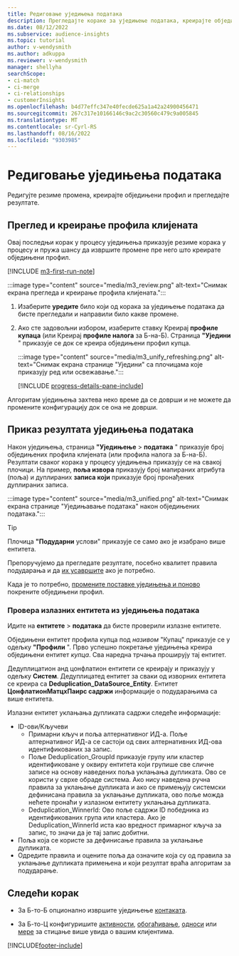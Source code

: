 ```yaml
---
title: Редиговање уједињења података
description: Прегледајте кораке за уједињење података, креирајте обједињене профиле клијената и прегледајте резултате
ms.date: 08/12/2022
ms.subservice: audience-insights
ms.topic: tutorial
author: v-wendysmith
ms.author: adkuppa
ms.reviewer: v-wendysmith
manager: shellyha
searchScope:
- ci-match
- ci-merge
- ci-relationships
- customerInsights
ms.openlocfilehash: b4d77effc347e40fecde625a1a42a24900456471
ms.sourcegitcommit: 267c317e10166146c9ac2c30560c479c9a005845
ms.translationtype: MT
ms.contentlocale: sr-Cyrl-RS
ms.lasthandoff: 08/16/2022
ms.locfileid: "9303985"
---
```

# <a name="review-data-unification"></a>Редиговање уједињења података

Редигујте резиме промена, креирајте обједињени профил и прегледајте резултате.

## <a name="review-and-create-customer-profiles"></a>Преглед и креирање профила клијената

Овај последњи корак у процесу уједињења приказује резиме корака у процесу и пружа шансу да извршите промене пре него што креирате обједињени профил.

[!INCLUDE [m3-first-run-note](includes/m3-first-run-note.md)]

:::image type="content" source="media/m3_review.png" alt-text="Снимак екрана прегледа и креирање профила клијената.":::

1. Изаберите **уредите** било који од корака за уједињење података да бисте прегледали и направили било какве промене.

1. Ако сте задовољни избором, изаберите ставку Креирај **профиле купаца** (или Креирај **профиле налога** за Б-на-Б). Страница **"Уједини** " приказује се док се креира обједињени профил купца.

   :::image type="content" source="media/m3_unify_refreshing.png" alt-text="Снимак екрана странице &quot;Уједини&quot; са плочицама које приказују ред или освежавање.":::

   [!INCLUDE [progress-details-pane-include](includes/progress-details-pane.md)]

Алгоритам уједињења захтева неко време да се доврши и не можете да промените конфигурацију док се она не доврши.

## <a name="view-the-results-of-data-unification"></a>Приказ резултата уједињења података

Након уједињења, страница **"Уједињење** > **података** " приказује број обједињених профила клијената (или профила налога за Б-на-Б). Резултати сваког корака у процесу уједињења приказују се на свакој плочици. На пример, **поља извора** приказују број мапираних атрибута (поља) и дуплираних **записа који** приказује број пронађених дуплираних записа.

:::image type="content" source="media/m3_unified.png" alt-text="Снимак екрана странице &quot;Уједињавање података&quot; након обједињених података.":::

> [!TIP]
> Плочица **"Подударни** услови" приказује се само ако је изабрано више ентитета.

Препоручујемо да прегледате резултате, посебно квалитет правила подударања и да [их усавршите](data-unification-update.md#manage-match-rules) ако је потребно.

Када је то потребно, [промените поставке уједињења и поново](data-unification-update.md) покрените обједињени профил.

### <a name="verify-output-entities-from-data-unification"></a>Провера излазних ентитета из уједињења података

Идите на **ентитете** > **података** да бисте проверили излазне ентитете.

Обједињени ентитет профила купца под *називом* "Купац" приказује се у одељку **"Профили** ". Прво успешно покретање уједињења креира обједињени ентитет *купца*. Сва наредна трчања проширују тај ентитет.

Дедуплицатион анд цонфлатион ентитети се креирају и приказују у одељку **Систем**. Дедуплицатед ентитет за сваки од изворних ентитета се креира са **Deduplication_DataSource_Entity**. Ентитет **ЦонфлатионМатцхПаирс садржи** информације о подударањима са више ентитета.

Излазни ентитет уклањања дупликата садржи следеће информације:
- ID-ови/Кључеви
  - Примарни кључ и поља алтернативног ИД-а. Поље алтернативног ИД-а се састоји од свих алтернативних ИД-ова идентификованих за запис.
  - Поље Deduplication_GroupId приказује групу или кластер идентификоване у оквиру ентитета који групише све сличне записе на основу наведених поља уклањања дупликата. Ово се користи у сврхе обраде система. Ако нису наведена ручна правила за уклањање дупликата и ако се примењују системски дефинисана правила за уклањање дупликата, ово поље можда нећете пронаћи у излазном ентитету уклањања дупликата.
  - Deduplication_WinnerId: Ово поље садржи ID победника из идентификованих група или кластера. Ако је Deduplication_WinnerId иста као вредност примарног кључа за запис, то значи да је тај запис добитни.
- Поља која се користе за дефинисање правила за уклањање дупликата.
- Одредите правила и оцените поља да означите која су од правила за уклањање дупликата примењена и који резултат враћа алгоритам за подударање.

## <a name="next-step"></a>Следећи корак

- За Б-то-Б опционално извршите уједињење [контаката](data-unification-contacts.md).

- За Б-то-Ц конфигуришите [активности](activities.md), [обогаћивање](enrichment-hub.md), [односи](relationships.md) или [мере](measures.md) за стицање више увида о вашим клијентима.

[!INCLUDE[footer-include](includes/footer-banner.md)]
